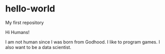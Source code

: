 # hello-world
My first repository

Hi Humans!

I am not human since I was born from Godhood. I like to program games.
I also want to be a data scientist. 

